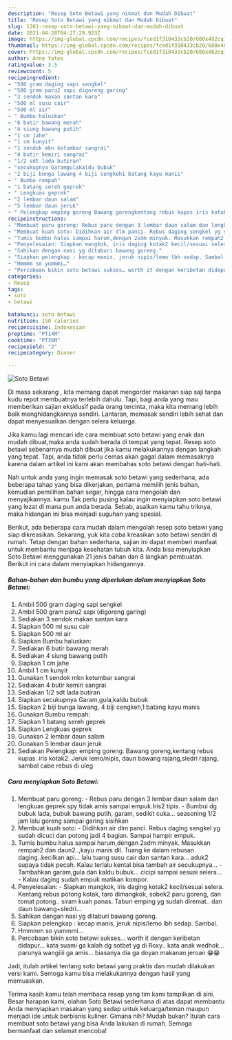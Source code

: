 ```yaml
---
description: "Resep Soto Betawi yang nikmat dan Mudah Dibuat"
title: "Resep Soto Betawi yang nikmat dan Mudah Dibuat"
slug: 1261-resep-soto-betawi-yang-nikmat-dan-mudah-dibuat
date: 2021-04-28T04:27:29.923Z
image: https://img-global.cpcdn.com/recipes/fced1f310433cb20/680x482cq70/soto-betawi-foto-resep-utama.jpg
thumbnail: https://img-global.cpcdn.com/recipes/fced1f310433cb20/680x482cq70/soto-betawi-foto-resep-utama.jpg
cover: https://img-global.cpcdn.com/recipes/fced1f310433cb20/680x482cq70/soto-betawi-foto-resep-utama.jpg
author: Anne Yates
ratingvalue: 3.5
reviewcount: 5
recipeingredient:
- "500 gram daging sapi sengkel"
- "500 gram paru2 sapi digoreng garing"
- "3 sendok makan santan kara"
- "500 ml susu cair"
- "500 ml air"
- " Bumbu haluskan"
- "6 butir bawang merah"
- "4 siung bawang putih"
- "1 cm jahe"
- "1 cm kunyit"
- "1 sendok mkn ketumbar sangrai"
- "4 butir kemiri sangrai"
- "1/2 sdt lada butiran"
- "secukupnya Garamgulakaldu bubuk"
- "2 biji bunga lawang 4 biji cengkeh1 batang kayu manis"
- " Bumbu rempah"
- "1 batang sereh geprek"
- " Lengkuas geprek"
- "2 lembar daun salam"
- "5 lembar daun jeruk"
- " Pelengkap emping goreng Bawang gorengkentang rebus kupas iris kotak2 Jeruk lemonipis daun bawang rajangsledri rajang sambal cabe rebus di uleg"
recipeinstructions:
- "Membuat paru goreng: Rebus paru dengan 3 lembar daun salam dan lengkuas geprek spy tidak amis sampai empuk.Iris2 tipis. Bumbui dg bubuk lada, bubuk bawang putih, garam, sedikit cuka… seasoning 1/2 jam lalu goreng sampai garing sisihkan"
- "Membuat kuah soto: Didihkan air dlm panci. Rebus daging sengkel yg sudah dicuci dan potong jadi 4 bagian. Sampai hampir empuk."
- "Tumis bumbu halus sampai harum,dengan 2sdm minyak. Masukkan rempah2 dan daun2..,kayu manis dll. Tuang ke dalam rebusan daging..kecilkan api… lalu tuang susu cair dan santan kara… aduk2 supaya tidak pecah. Kalau terlalu kental bisa tambah air secukupnya…  Tambahkan garam,gula dan kaldu bubuk… cicipi sampai sesuai selera… Kalau daging sudah empuk matikan kompor."
- "Penyelesaian: Siapkan mangkok, iris daging kotak2 kecil/sesuai selera. Kentang rebus potong kotak, taro dimangkok, sobek2 paru goreng, dan tomat potong.. siram kuah panas. Taburi emping yg sudah diremat.. dan daun bawang+sledri…"
- "Sahikan dengan nasi yg ditaburi bawang goreng."
- "Siapkan pelengkap : kecap manis, jeruk nipis/lemo lbh sedap. Sambal."
- "Hmmmm so yummmi…"
- "Percobaan bikin soto betawi sukses… worth it dengan keribetan didapur… kata suami ga kalah dg sotbet yg di Roxy.. kata anak wedhok… parunya wangiiii ga amis… biasanya dia ga doyan makanan jeroan 😁😁"
categories:
- Resep
tags:
- soto
- betawi

katakunci: soto betawi 
nutrition: 150 calories
recipecuisine: Indonesian
preptime: "PT14M"
cooktime: "PT36M"
recipeyield: "2"
recipecategory: Dinner

---
```



![Soto Betawi](https://img-global.cpcdn.com/recipes/fced1f310433cb20/680x482cq70/soto-betawi-foto-resep-utama.jpg)

Di masa  sekarang , kita memang dapat mengorder makanan siap saji tanpa kudu repot membuatnya terlebih dahulu. Tapi, bagi anda yang mau memberikan sajian eksklusif pada orang tercinta, maka kita memang lebih baik menghidangkannya sendiri. Lantaran, memasak sendiri lebih sehat dan dapat menyesuaikan dengan selera keluarga.

Jika kamu lagi mencari ide cara membuat soto betawi yang enak dan mudah dibuat,maka anda sudah berada di tempat yang tepat. Resep soto betawi  sebenarnya mudah dibuat jika kamu melakukannya dengan langkah yang tepat. Tapi, anda tidak perlu cemas akan gagal dalam memasaknya 
karena dalam artikel ini kami akan membahas soto betawi dengan hati-hati.  



Nah untuk anda yang ingin memasak soto betawi yang sederhana, ada beberapa tahap yang bisa dikerjakan, pertama memilih jenis bahan, kemudian pemilihan bahan segar, hingga cara mengolah dan menyajikannya. kamu Tak perlu pusing kalau ingin menyiapkan soto betawi yang lezat di mana pun anda berada. Sebab, asalkan kamu  tahu triknya, maka hidangan ini bisa menjadi suguhan yang spesial.

Berikut, ada beberapa cara mudah dalam mengolah resep soto betawi yang siap dikreasikan. Sekarang, yuk kita coba kreasikan soto betawi sendiri di rumah. Tetap dengan bahan sederhana, sajian ini dapat memberi manfaat untuk membantu menjaga kesehatan tubuh kita. Anda bisa menyiapkan Soto Betawi menggunakan 21 jenis bahan dan 8 langkah pembuatan. Berikut ini cara dalam menyiapkan hidangannya.

<!--inarticleads1-->

##### Bahan-bahan dan bumbu yang diperlukan dalam menyiapkan Soto Betawi:

1. Ambil 500 gram daging sapi sengkel
1. Ambil 500 gram paru2 sapi (digoreng garing)
1. Sediakan 3 sendok makan santan kara
1. Siapkan 500 ml susu cair
1. Siapkan 500 ml air
1. Siapkan  Bumbu haluskan:
1. Sediakan 6 butir bawang merah
1. Sediakan 4 siung bawang putih
1. Siapkan 1 cm jahe
1. Ambil 1 cm kunyit
1. Gunakan 1 sendok mkn ketumbar sangrai
1. Sediakan 4 butir kemiri sangrai
1. Sediakan 1/2 sdt lada butiran
1. Siapkan secukupnya Garam,gula,kaldu bubuk
1. Siapkan 2 biji bunga lawang, 4 biji cengkeh,1 batang kayu manis
1. Gunakan  Bumbu rempah:
1. Siapkan 1 batang sereh geprek
1. Siapkan  Lengkuas geprek
1. Gunakan 2 lembar daun salam
1. Gunakan 5 lembar daun jeruk
1. Sediakan  Pelengkap: emping goreng. Bawang goreng,kentang rebus kupas. iris kotak2. Jeruk lemo/nipis, daun bawang rajang,sledri rajang, sambal cabe rebus di uleg




<!--inarticleads2-->

##### Cara menyiapkan Soto Betawi:

1. Membuat paru goreng: - Rebus paru dengan 3 lembar daun salam dan lengkuas geprek spy tidak amis sampai empuk.Iris2 tipis. - Bumbui dg bubuk lada, bubuk bawang putih, garam, sedikit cuka… seasoning 1/2 jam lalu goreng sampai garing sisihkan
1. Membuat kuah soto: - Didihkan air dlm panci. Rebus daging sengkel yg sudah dicuci dan potong jadi 4 bagian. Sampai hampir empuk.
1. Tumis bumbu halus sampai harum,dengan 2sdm minyak. Masukkan rempah2 dan daun2..,kayu manis dll. Tuang ke dalam rebusan daging..kecilkan api… lalu tuang susu cair dan santan kara… aduk2 supaya tidak pecah. Kalau terlalu kental bisa tambah air secukupnya…  - Tambahkan garam,gula dan kaldu bubuk… cicipi sampai sesuai selera… - Kalau daging sudah empuk matikan kompor.
1. Penyelesaian: - Siapkan mangkok, iris daging kotak2 kecil/sesuai selera. Kentang rebus potong kotak, taro dimangkok, sobek2 paru goreng, dan tomat potong.. siram kuah panas. Taburi emping yg sudah diremat.. dan daun bawang+sledri…
1. Sahikan dengan nasi yg ditaburi bawang goreng.
1. Siapkan pelengkap : kecap manis, jeruk nipis/lemo lbh sedap. Sambal.
1. Hmmmm so yummmi…
1. Percobaan bikin soto betawi sukses… worth it dengan keribetan didapur… kata suami ga kalah dg sotbet yg di Roxy.. kata anak wedhok… parunya wangiiii ga amis… biasanya dia ga doyan makanan jeroan 😁😁




Jadi, itulah artikel tentang  soto betawi  yang praktis dan mudah dilakukan versi kami. Semoga kamu bisa melakukannya dengan hasil yang memuaskan. 

Terima kasih kamu telah membaca resep yang tim kami tampilkan di sini. Besar harapan kami, olahan  Soto Betawi sederhana di atas dapat membantu Anda menyiapkan masakan yang sedap untuk keluarga/teman maupun menjadi ide untuk berbisnis kuliner. Gimana nih? Mudah bukan? Itulah cara membuat soto betawi yang bisa Anda lakukan di rumah. Semoga bermanfaat dan selamat mencoba!

